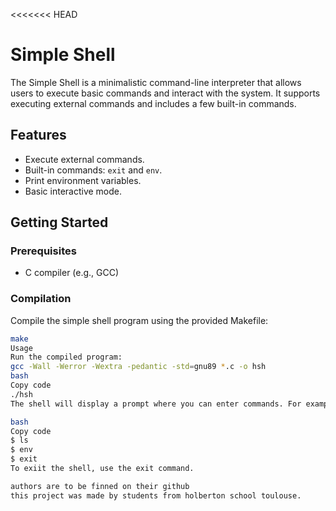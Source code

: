<<<<<<< HEAD
# Simple Shell

The Simple Shell is a minimalistic command-line interpreter that allows users to execute basic commands and interact with the system. It supports executing external commands and includes a few built-in commands.

## Features

- Execute external commands.
- Built-in commands: `exit` and `env`.
- Print environment variables.
- Basic interactive mode.

## Getting Started

### Prerequisites

- C compiler (e.g., GCC)

### Compilation

Compile the simple shell program using the provided Makefile:

```bash
make
Usage
Run the compiled program:
gcc -Wall -Werror -Wextra -pedantic -std=gnu89 *.c -o hsh
bash
Copy code
./hsh
The shell will display a prompt where you can enter commands. For example:

bash
Copy code
$ ls
$ env
$ exit
To exiit the shell, use the exit command.

authors are to be finned on their github 
this project was made by students from holberton school toulouse.
